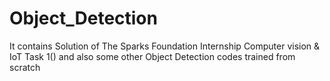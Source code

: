 # Object_Detection
It contains Solution of The Sparks Foundation Internship Computer vision &amp; IoT Task 1() and also some other Object Detection codes trained from scratch
